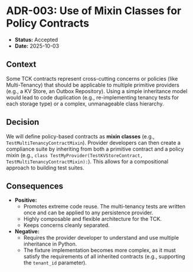 # ADR-003: Use of Mixin Classes for Policy Contracts

* **Status:** Accepted
* **Date:** 2025-10-03

## Context

Some TCK contracts represent cross-cutting concerns or policies (like Multi-Tenancy) that should be applicable to multiple primitive providers (e.g., a KV Store, an Outbox Repository). Using a simple inheritance model would lead to code duplication (e.g., re-implementing tenancy tests for each storage type) or a complex, unmanageable class hierarchy.

## Decision

We will define policy-based contracts as **mixin classes** (e.g., `TestMultiTenancyContractMixin`). Provider developers can then create a compliance suite by inheriting from both a primitive contract and a policy mixin (e.g., ```class TestMyProvider(TestKVStoreContract, TestMultiTenancyContractMixin):```). This allows for a compositional approach to building test suites.

## Consequences

* **Positive:**
    * Promotes extreme code reuse. The multi-tenancy tests are written once and can be applied to any persistence provider.
    * Highly composable and flexible architecture for the TCK.
    * Keeps concerns cleanly separated.
* **Negative:**
    * Requires the provider developer to understand and use multiple inheritance in Python.
    * The fixture implementation becomes more complex, as it must satisfy the requirements of all inherited contracts (e.g., supporting the `tenant_id` parameter).

